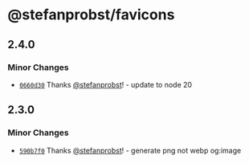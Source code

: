 # @stefanprobst/favicons

## 2.4.0

### Minor Changes

- [`0660d30`](https://github.com/stefanprobst/favicons/commit/0660d30fa957d9a40f67f0d2929a909a2bea9028)
  Thanks [@stefanprobst](https://github.com/stefanprobst)! - update to node 20

## 2.3.0

### Minor Changes

- [`590b7f0`](https://github.com/stefanprobst/favicons/commit/590b7f0b4263811b1d866d8de3eee89e1373cc76)
  Thanks [@stefanprobst](https://github.com/stefanprobst)! - generate png not webp og:image
